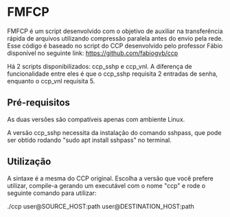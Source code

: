 # FMFCP

FMFCP é um script desenvolvido com o objetivo de auxiliar na transferência rápida de arquivos utilizando compressão paralela antes do envio pela rede. Esse código é baseado no script do CCP desenvolvido pelo professor Fábio disponível no seguinte link: https://github.com/fabiogvb/ccp

Há 2 scripts disponibilizados: ccp_sshp e ccp_vnl. A diferença de funcionalidade entre eles é que o ccp_sshp requisita 2 entradas de senha, enquanto o ccp_vnl requisita 5.

## Pré-requisitos

As duas versões são compatíveis apenas com ambiente Linux.

A versão ccp_sshp necessita da instalação do comando sshpass, que pode ser obtido rodando "sudo apt install sshpass" no terminal.

## Utilização

A sintaxe é a mesma do CCP original. Escolha a versão que você prefere utilizar, compile-a gerando um executável com o nome "ccp" e rode o seguinte comando para utilizar:

./ccp user@SOURCE_HOST:path user@DESTINATION_HOST:path
